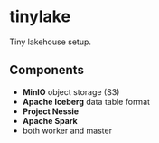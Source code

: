 # tinylake

Tiny lakehouse setup.


## Components

- **MinIO** object storage (S3)
- **Apache Iceberg** data table format
- **Project Nessie**
- **Apache Spark**
 - both worker and master

